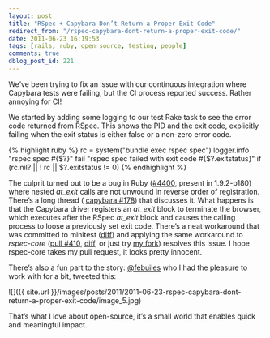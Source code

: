 ```yaml
---
layout: post
title: "RSpec + Capybara Don’t Return a Proper Exit Code"
redirect_from: "/rspec-capybara-dont-return-a-proper-exit-code/"
date: 2011-06-23 16:19:53
tags: [rails, ruby, open source, testing, people]
comments: true
dblog_post_id: 221
---
```

We’ve been trying to fix an issue with our continuous integration where Capybara tests were failing, but the CI process reported success. Rather annoying for CI!

We started by adding some logging to our test Rake task to see the error code returned from RSpec. This shows the PID and the exit code, explicitly failing when the exit status is either false or a non-zero error code.

{% highlight ruby %}
rc = system("bundle exec rspec spec")
logger.info "rspec spec #{$?}"
fail "rspec spec failed with exit code #{$?.exitstatus}" if (rc.nil? || ! rc || $?.exitstatus != 0)
{% endhighlight %}

The culprit turned out to be a bug in Ruby ([#4400](http://redmine.ruby-lang.org/issues/show/4400), present in 1.9.2-p180) where nested _at_exit_ calls are not unwound in reverse order of registration. There’s a long thread ( [capybara #178](https://github.com/jnicklas/capybara/issues/178)) that discusses it. What happens is that the Capybara driver registers an _at_exit_ block to terminate the browser, which executes after the RSpec _at_exit_ block and causes the calling process to loose a previously set exit code. There’s a neat workaround that was committed to minitest ([diff](https://github.com/seattlerb/minitest/commit/979406d726fa1866aba6dc4e3ed7692a4758c0ec)) and applying the same workaround to _rspec-core_ ([pull #410](https://github.com/rspec/rspec-core/pull/410), [diff](https://github.com/dblock/rspec-core/commit/1cf9265989e976888baf7ea838ba70e50b5f4707), or just try [my fork](https://github.com/dblock/rspec-core)) resolves this issue. I hope rspec-core takes my pull request, it looks pretty innocent.

There’s also a fun part to the story: [@febuiles](http://twitter.com/febuiles) who I had the pleasure to work with for a bit, tweeted this:

![]({{ site.url }}/images/posts/2011/2011-06-23-rspec-capybara-dont-return-a-proper-exit-code/image_5.jpg)

That’s what I love about open-source, it’s a small world that enables quick and meaningful impact.
